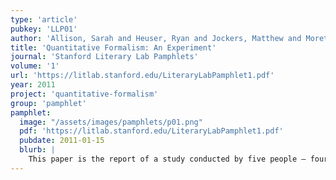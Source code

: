 ```yaml
---
type: 'article'
pubkey: 'LLP01'
author: 'Allison, Sarah and Heuser, Ryan and Jockers, Matthew and Moretti, Franco and Witmore, Michael'
title: 'Quantitative Formalism: An Experiment'
journal: 'Stanford Literary Lab Pamphlets'
volume: '1'
url: 'https://litlab.stanford.edu/LiteraryLabPamphlet1.pdf'
year: 2011
project: 'quantitative-formalism'
group: 'pamphlet'
pamphlet:
  image: "/assets/images/pamphlets/p01.png"
  pdf: 'https://litlab.stanford.edu/LiteraryLabPamphlet1.pdf'
  pubdate: 2011-01-15
  blurb: |
    This paper is the report of a study conducted by five people – four at Stanford, and one at the University of Wisconsin – which tried to establish whether computer-generated algorithms could “recognize” literary genres. You take David Copperfield, run it through a program without any human input – “unsupervised”, as the expression goes – and … can the program figure out whether it’s a gothic novel or a Bildungsroman? The answer is, fundamentally, Yes: but a Yes with so many complications that make it necessary to look at the entire process of our study. These are new methods we are using, and with new methods the process is almost as important as the results.
---
```

